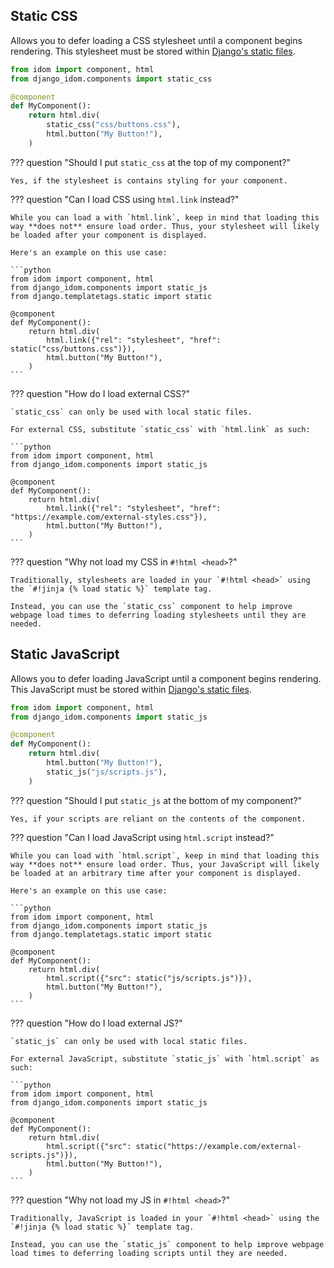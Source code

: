 ## Static CSS

Allows you to defer loading a CSS stylesheet until a component begins rendering. This stylesheet must be stored within [Django's static files](https://docs.djangoproject.com/en/dev/howto/static-files/).

```python title="components.py"
from idom import component, html
from django_idom.components import static_css

@component
def MyComponent():
    return html.div(
        static_css("css/buttons.css"),
        html.button("My Button!"),
    )
```

??? question "Should I put `static_css` at the top of my component?"

    Yes, if the stylesheet is contains styling for your component.

??? question "Can I load CSS using `html.link` instead?"

    While you can load a with `html.link`, keep in mind that loading this way **does not** ensure load order. Thus, your stylesheet will likely be loaded after your component is displayed.

    Here's an example on this use case:

    ```python
    from idom import component, html
    from django_idom.components import static_js
    from django.templatetags.static import static

    @component
    def MyComponent():
        return html.div(
            html.link({"rel": "stylesheet", "href": static("css/buttons.css")}),
            html.button("My Button!"),
        )
    ```

??? question "How do I load external CSS?"

    `static_css` can only be used with local static files.

    For external CSS, substitute `static_css` with `html.link` as such:

    ```python
    from idom import component, html
    from django_idom.components import static_js

    @component
    def MyComponent():
        return html.div(
            html.link({"rel": "stylesheet", "href": "https://example.com/external-styles.css"}),
            html.button("My Button!"),
        )
    ```

??? question "Why not load my CSS in `#!html <head>`?"

    Traditionally, stylesheets are loaded in your `#!html <head>` using the `#!jinja {% load static %}` template tag.

    Instead, you can use the `static_css` component to help improve webpage load times to deferring loading stylesheets until they are needed.

## Static JavaScript

Allows you to defer loading JavaScript until a component begins rendering. This JavaScript must be stored within [Django's static files](https://docs.djangoproject.com/en/dev/howto/static-files/).

```python
from idom import component, html
from django_idom.components import static_js

@component
def MyComponent():
    return html.div(
        html.button("My Button!"),
        static_js("js/scripts.js"),
    )
```

??? question "Should I put `static_js` at the bottom of my component?"

    Yes, if your scripts are reliant on the contents of the component.

??? question "Can I load JavaScript using `html.script` instead?"

    While you can load with `html.script`, keep in mind that loading this way **does not** ensure load order. Thus, your JavaScript will likely be loaded at an arbitrary time after your component is displayed.

    Here's an example on this use case:

    ```python
    from idom import component, html
    from django_idom.components import static_js
    from django.templatetags.static import static

    @component
    def MyComponent():
        return html.div(
            html.script({"src": static("js/scripts.js")}),
            html.button("My Button!"),
        )
    ```

??? question "How do I load external JS?"

    `static_js` can only be used with local static files.

    For external JavaScript, substitute `static_js` with `html.script` as such:

    ```python
    from idom import component, html
    from django_idom.components import static_js

    @component
    def MyComponent():
        return html.div(
            html.script({"src": static("https://example.com/external-scripts.js")}),
            html.button("My Button!"),
        )
    ```

??? question "Why not load my JS in `#!html <head>`?"

    Traditionally, JavaScript is loaded in your `#!html <head>` using the `#!jinja {% load static %}` template tag.

    Instead, you can use the `static_js` component to help improve webpage load times to deferring loading scripts until they are needed.
